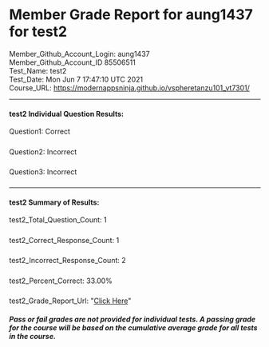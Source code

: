 # Member Grade Report for aung1437 for test2  
   
Member_Github_Account_Login: aung1437  
Member_Github_Account_ID 85506511  
Test_Name: test2  
Test_Date: Mon Jun  7 17:47:10 UTC 2021  
Course_URL: https://modernappsninja.github.io/vspheretanzu101_vt7301/  
   
---  
#### test2 Individual Question Results:  
Question1: Correct  
#####  
Question2: Incorrect  
#####  
Question3: Incorrect  
#####  
---  
#### test2 Summary of Results:  
test2_Total_Question_Count: 1  
#####  
test2_Correct_Response_Count: 1  
#####  
test2_Incorrect_Response_Count: 2  
#####  
test2_Percent_Correct: 33.00%  
#####  
test2_Grade_Report_Url: "[Click Here](https://github.com/modernappsninjas/aung1437/blob/main/static/userdata/courses/vspheretanzu101_vt7301/grade_report.pr713.test2.md)"
##### Pass or fail grades are not provided for individual tests. A passing grade for the course will be based on the cumulative average grade for all tests in the course.  
